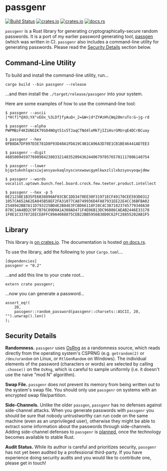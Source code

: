 # passgenr

[![Build Status](https://travis-ci.org/defuse/passgenr.svg?branch=master)](https://travis-ci.org/defuse/passgenr)
[![crates.io](https://img.shields.io/crates/d/passgenr.svg)](https://crates.io/crates/passgenr)
[![crates.io](https://img.shields.io/crates/v/passgenr.svg)](https://crates.io/crates/passgenr)
[![docs.rs](https://docs.rs/passgenr/badge.svg)](https://docs.rs/passgenr/)

`passgenr` is a Rust library for generating cryptographically-secure random
passwords. It is a port of my earlier password generating tool,
[passgen](https://github.com/defuse/passgen) (which was written in C).
`passgenr` also includes a command-line utility for generating passwords. Please
read the [Security Details](#security-details) section below.

## Command-Line Utility

To build and install the command-line utility, run...

```
cargo build --bin passgenr --release
```

...and then install the `./target/release/passgenr` into your system.

Here are some examples of how to use the command-line tool:

```
$ passgenr --ascii
|*H(f]*@XO;YX"vEOx_%3LDf}fyAuQ<_2=&W<|d*ZY#zH%{Wq20mruTo:G~jg-rd

$ passgenr --alpha
PWPMBzF4KIUNGIK79S04NOgt51s5TJaqCTNd4loMkTjIZiHsrGMUrqE4DCrBCuay

$ passgenr --hex
0FB8DA7DF897D3E781D8F93D48A1FDA19C4B1CA96A3D78E1CB1BE46441AD7EE3

$ passgenr --digit
4685009459776989842380332148352094362440679705765781117806140754

$ passgenr --lower
bjqxtuknhlqacsiwjansyavkaqlnyscsnxwowcgymlkwxzlilxbzsyovyoqwjdmw

$ passgenr --words
vocalist.uptown.bunch.feel.board.crock.few.teeter.product.intellect

$ passgenr --hex -p 5
0E21238E1B35FE6B38890AF83CBC1DD3470EE30F31971ECF49170CEE593D0312
1057CA652A62EA045B58EF2FA31077CA8749936D4FA87931EE22E4CC36BFBA02
2548942BB7A11D793225BD4E2B84E3FCBD66118F28C4C3871823745779340A30
878C14A4BD2C9F7B76C09D0A1A308AD471F4E06B13DC96886CAEAB2446E33178
1F0E1C337872EECE8FFC89A4088875CEB22BB5956B38D0C62FC28855202AB1F5
```

## Library

This library is [on crates.io](https://crates.io/crates/passgenr). The
documentation is hosted [on docs.rs](https://docs.rs/passgenr/).

To use the library, add the following to your `Cargo.toml`...

```
[dependencies]
passgenr = "0.2"
```

...and add this line to your crate root...

```
extern crate passgenr;
```

...now you can generate a password...

```
assert_eq!(
    20,
    passgenr::random_password(passgenr::charsets::ASCII, 20, "").unwrap().len()
);
```

## Security Details

**Randomness.** `passgenr` uses [OsRng](https://doc.rust-lang.org/rand/rand/struct.OsRng.html)
as a randomness source, which reads directly from the operating system's CSPRNG
(e.g. `getrandom(2)` or `/dev/urandom` on Linux, or `RtlGenRandom` on Windows).
The individual elements of the password (characters or words) are selected by
calling `.choose()` on the `OsRng`, which is careful to sample uniformly (i.e.
it doesn't use the naive "mod N" algorithm).

**Swap File.** `passgenr` does not prevent its memory from being written out to
the system's swap file. You should only use `passgenr` on systems with an
encrypted swap file/partition.

**Side-Channels.** Unlike the older `passgen`, `passgenr` has no defenses
against side-channel attacks. When you generate passwords with `passgenr` you
should be sure that nobody untrustworthy can run code on the same machine (even
as an unprivileged user), otherwise they might be able to extract some
information about the passwords through side-channels. Adding side-channel
defenses to `passgenr` is
[planned](https://github.com/defuse/passgenr/issues/4), once the technology
becomes available to stable Rust.

**Audit Status.** While its author is careful and prioritizes security,
`passgenr` has not yet been audited by a professional third-party. If you have
experience doing security audits and you would like to contribute one, please
get in touch!

